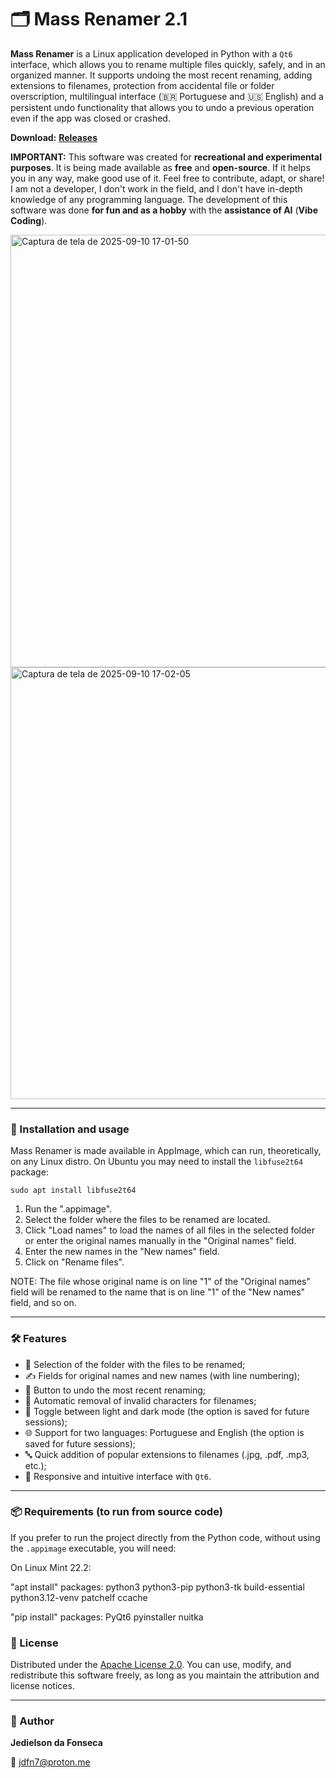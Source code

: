 # 🗂️ Mass Renamer 2.1

**Mass Renamer** is a Linux application developed in Python with a `Qt6` interface, which allows you to rename multiple files quickly, safely, and in an organized manner. It supports undoing the most recent renaming, adding extensions to filenames, protection from accidental file or folder overscription, multilingual interface (🇧🇷 Portuguese and 🇺🇸 English) and a persistent undo functionality that allows you to undo a previous operation even if the app was closed or crashed.

**Download:** [**Releases**](https://github.com/JediFonseca/mass_renamer/releases)

**IMPORTANT:** This software was created for **recreational and experimental purposes**. It is being made available as **free** and **open-source**. If it helps you in any way, make good use of it. Feel free to contribute, adapt, or share! I am not a developer, I don't work in the field, and I don't have in-depth knowledge of any programming language. The development of this software was done **for fun and as a hobby** with the **assistance of AI** (**Vibe Coding**).

<img width="910" height="692" alt="Captura de tela de 2025-09-10 17-01-50" src="https://github.com/user-attachments/assets/a90e3627-3cd6-45b7-b678-f88ee62c9f01" />

<img width="909" height="691" alt="Captura de tela de 2025-09-10 17-02-05" src="https://github.com/user-attachments/assets/8fdb072c-fb45-42e1-824f-f75bc556a485" />

---

### 🚀 Installation and usage

Mass Renamer is made available in AppImage, which can run, theoretically, on any Linux distro.
On Ubuntu you may need to install the `libfuse2t64` package:
```
sudo apt install libfuse2t64
```
1. Run the ".appimage".
2. Select the folder where the files to be renamed are located.
3. Click "Load names" to load the names of all files in the selected folder or enter the original names manually in the "Original names" field.
4. Enter the new names in the "New names" field.
5. Click on "Rename files".

NOTE: The file whose original name is on line "1" of the "Original names" field will be renamed to the name that is on line "1" of the "New names" field, and so on.

---

### 🛠️ Features

- 📁 Selection of the folder with the files to be renamed;
- ✍️ Fields for original names and new names (with line numbering);
- 🔁 Button to undo the most recent renaming;
- 🧼 Automatic removal of invalid characters for filenames;
- 🌙 Toggle between light and dark mode (the option is saved for future sessions);
- 🌐 Support for two languages: Portuguese and English (the option is saved for future sessions);
- 🔤 Quick addition of popular extensions to filenames (.jpg, .pdf, .mp3, etc.);
- 🧠 Responsive and intuitive interface with `Qt6`.

---

### 📦 Requirements (to run from source code)

If you prefer to run the project directly from the Python code, without using the `.appimage` executable, you will need:

On Linux Mint 22.2:

"apt install" packages: python3 python3-pip python3-tk build-essential python3.12-venv patchelf ccache

"pip install" packages: PyQt6 pyinstaller nuitka

### 📄 License

Distributed under the [Apache License 2.0](http://www.apache.org/licenses/LICENSE-2.0). You can use, modify, and redistribute this software freely, as long as you maintain the attribution and license notices.

---

### 👤 Author

**Jedielson da Fonseca**

📧 [jdfn7@proton.me](mailto:jdfn7@proton.me)




